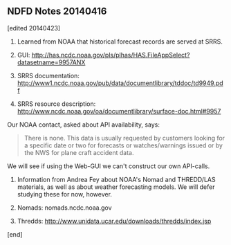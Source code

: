 ## NDFD Notes 20140416

[edited 20140423]

1. Learned from NOAA that historical forecast records are served at SRRS.

  2. GUI: http://has.ncdc.noaa.gov/pls/plhas/HAS.FileAppSelect?datasetname=9957ANX
  2. SRRS documentation: http://www1.ncdc.noaa.gov/pub/data/documentlibrary/tddoc/td9949.pdf
  2. SRRS resource description: http://www.ncdc.noaa.gov/oa/documentlibrary/surface-doc.html#9957

   Our NOAA contact, asked about API availability, says:
   
   > There is none.  This data is usually requested by customers looking for a specific date or two for forecasts or watches/warnings issued or by the NWS for plane craft accident data.
   
   We will see if using the Web-GUI we can't construct our own API-calls.

1. Information from Andrea Fey about NOAA's Nomad and THREDD/LAS materials, as well as about weather forecasting models. We will defer studying these for now, however.

  2. Nomads: nomads.ncdc.noaa.gov
  2. Thredds: http://www.unidata.ucar.edu/downloads/thredds/index.jsp

[end]
